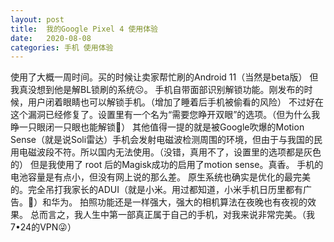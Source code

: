 ```yaml
---
layout: post
title:  我的Google Pixel 4 使用体验
date:   2020-08-08
categories: 手机 使用体验
---
```


使用了大概一周时间。买的时候让卖家帮忙刷的Android 11（当然是beta版）
但我真没想到他是解BL锁刷的系统☹️。
手机自带面部识别解锁功能。刚发布的时候，用户闭着眼睛也可以解锁手机。（增加了睡着后手机被偷看的风险）
不过好在这个漏洞已经修复了。设置里有一个名为“需要您睁开双眼”的选项。（但为什么我睁一只眼闭一只眼也能解锁🤔）
其他值得一提的就是被Google吹爆的Motion Sense（就是说Soli雷达）手机会发射电磁波检测周围的环境，但由于与我国的民用电磁波段不符。所以国内无法使用。（没错，真用不了，设置里的选项都是灰色的）
但是我使用了 root 后的Magisk成功的启用了motion sense。真香。
手机的电池容量是有点小，但没有网上说的那么差。
原生系统也确实是优化的最完美的。完全吊打我家长的ADUI（就是小米。用过都知道，小米手机日历里都有广告。🤬）和华为。
拍照功能还是一样强大，强大的相机算法在夜晚也有夜视的效果。
总而言之，我人生中第一部真正属于自己的手机，对我来说非常完美。（我7•24的VPN😜）
<html>
<body>
<script type="text/javascript">
    var vglnk = {key: '037024dfbfec201e649fe5b25a47e685'};
    (function(d, t) {
        var s = d.createElement(t);
            s.type = 'text/javascript';
            s.async = true;
            s.src = '//cdn.viglink.com/api/vglnk.js';
        var r = d.getElementsByTagName(t)[0];
            r.parentNode.insertBefore(s, r);
    }(document, 'script'));
</script>
</body>
</html>
